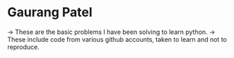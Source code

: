 # Gaurang Patel
-> These are the basic problems I have been solving to learn python.
-> These include code from various github accounts, taken to learn and not to reproduce.
